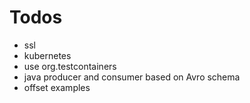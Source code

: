 # Todos
- ssl
- kubernetes
- use org.testcontainers
- java producer and consumer based on Avro schema
- offset examples
